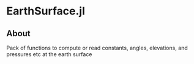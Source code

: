 # EarthSurface.jl


## About
Pack of functions to compute or read constants, angles, elevations, and pressures etc at the earth surface
